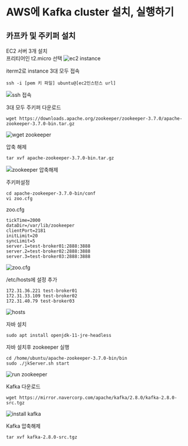 # AWS에 Kafka cluster 설치, 실행하기

## 카프카 및 주키퍼 설치
EC2 서버 3개 설치  
프리티어인 t2.micro 선택
![ec2 instance](../../images/Kafka/07_Install_Kafka_ec2_instances.png)

iterm2로 instance 3대 모두 접속
```shell
ssh -i [pem 키 파일] ubuntu@[ec2인스턴스 url]
```
![ssh 접속](../../images/Kafka/07_Install_Kafka_ec2_iterm2.png)

3대 모두 주키퍼 다운로드
```shell
wget https://downloads.apache.org/zookeeper/zookeeper-3.7.0/apache-zookeeper-3.7.0-bin.tar.gz
```
![wget zookeeper](../../images/Kafka/07_Install_Kafka_wget_zookeeper.png)

압축 해제
```shell
tar xvf apache-zookeeper-3.7.0-bin.tar.gz
```
![zookeeper 압축해제](../../images/Kafka/07_Install_Kafka_tarxvf_zookeeper.png)

주키퍼설정
```shell
cd apache-zookeeper-3.7.0-bin/conf
vi zoo.cfg
```

zoo.cfg
```vim
tickTime=2000
dataDir=/var/lib/zookeeper
clientPort=2181
initLimit=20
syncLimit=5
server.1=test-broker01:2888:3888
server.2=test-broker02:2888:3888
server.3=test-broker03:2888:3888
```
![zoo.cfg](../../images/Kafka/07_Install_Kafka_zoo_cfg.png)

/etc/hosts에 설정 추가

```shell
172.31.36.221 test-broker01
172.31.33.109 test-broker02
172.31.40.79 test-broker03

```
![hosts](../../images/Kafka/07_Install_Kafka_hosts.png)

자바 설치
```shell
sudo apt install openjdk-11-jre-headless
```

자바 설치후 zookeeper 실행
```shell
cd /home/ubuntu/apache-zookeeper-3.7.0-bin/bin
sudo ./jkServer.sh start
```

![run zookeeper](../../images/Kafka/07_Install_Kafka_run_zookeeper.png)

Kafka 다운로드
```shell
wget https://mirror.navercorp.com/apache/kafka/2.8.0/kafka-2.8.0-src.tgz
```
![install kafka](../../images/Kafka/07_Install_Kafka_install_kafka.png)

Kafka 압축해제
```shell
tar xvf kafka-2.8.0-src.tgz
```

